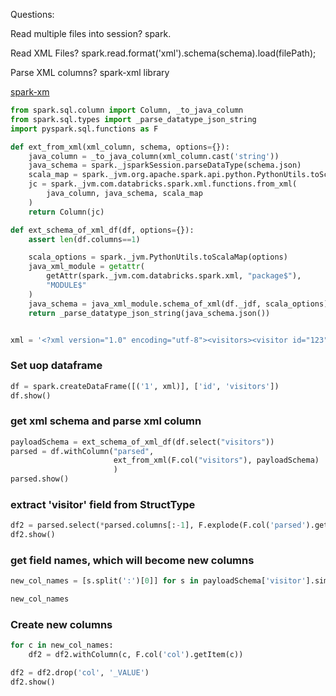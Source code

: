 

Questions:

Read multiple files into session?
spark.

Read XML Files?
spark.read.format('xml').schema(schema).load(filePath);

Parse XML columns?
spark-xml library

[spark-xm](https://github.com/databricks/spark-xml#spark-notes)

```python
from spark.sql.column import Column, _to_java_column
from spark.sql.types import _parse_datatype_json_string
import pyspark.sql.functions as F

def ext_from_xml(xml_column, schema, options={}):
    java_column = _to_java_column(xml_column.cast('string'))
    java_schema = spark._jsparkSession.parseDataType(schema.json)
    scala_map = spark._jvm.org.apache.spark.api.python.PythonUtils.toScalaMap(options)
    jc = spark._jvm.com.databricks.spark.xml.functions.from_xml(
        java_column, java_schema, scala_map
    )
    return Column(jc)

def ext_schema_of_xml_df(df, options={}):
    assert len(df.columns==1)

    scala_options = spark._jvm.PythonUtils.toScalaMap(options)
    java_xml_module = getattr(
        getAttr(spark._jvm.com.databricks.spark.xml, "package$"),
        "MODULE$"
    )
    java_schema = java_xml_module.schema_of_xml(df._jdf, scala_options)
    return _parse_datatype_json_string(java_schema.json())


xml = '<?xml version="1.0" encoding="utf-8"><visitors><visitor id="123" age="68" sex="M"/></visitors>'
```


### Set uop dataframe
```python
df = spark.createDataFrame([('1', xml)], ['id', 'visitors'])
df.show()
```


### get xml schema and parse xml column
```python
payloadSchema = ext_schema_of_xml_df(df.select("visitors"))
parsed = df.withColumn("parsed", 
                       ext_from_xml(F.col("visitors"), payloadSchema)
                       )
parsed.show()
```

### extract 'visitor' field from StructType
```python
df2 = parsed.select(*parsed.columns[:-1], F.explode(F.col('parsed').getItem('visitor')))
df2.show()
```

### get field names, which will become new columns
```python
new_col_names = [s.split(':')[0]] for s in payloadSchema['visitor'].simpleString().split('<')[-1].strip('>>').split(',')]

new_col_names
```
### Create new columns
```python
for c in new_col_names:
    df2 = df2.withColumn(c, F.col('col').getItem(c))

df2 = df2.drop('col', '_VALUE')
df2.show()
```